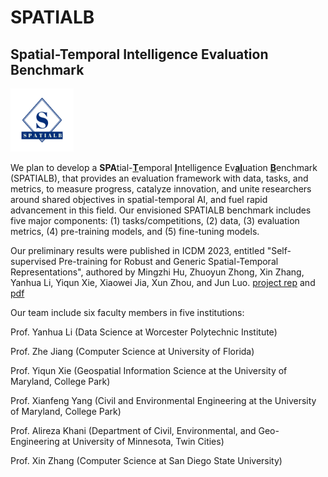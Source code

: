 # SPATIALB 
## Spatial-Temporal Intelligence Evaluation Benchmark 
<img src="/logo.jpg" width="20%" >

We plan to develop a <b>SPA</b>tial-<u><b>T</b></u>emporal <u><b>I</b></u>ntelligence Ev<u><b>al</b></u>uation <u><b>B</b></u>enchmark (SPATIALB), that provides an evaluation framework with data, tasks, and metrics, to measure progress, catalyze innovation, and unite researchers around shared objectives in spatial-temporal AI, and fuel rapid advancement in this field. Our envisioned SPATIALB benchmark includes five major components: (1) tasks/competitions, (2) data, (3) evaluation metrics, (4) pre-training models, and (5) fine-tuning models. 

Our preliminary results were published in ICDM 2023, entitled "Self-supervised Pre-training for Robust and Generic Spatial-Temporal Representations", authored by Mingzhi Hu, Zhuoyun Zhong, Xin Zhang, Yanhua Li, Yiqun Xie, Xiaowei Jia, Xun Zhou, and Jun Luo. [project rep](https://github.com/mhu3/STPT) and [pdf](https://users.wpi.edu/~yli15/res.html) 

Our team include six faculty members in five institutions:

Prof. Yanhua Li (Data Science at Worcester Polytechnic Institute)

Prof. Zhe Jiang (Computer Science at University of Florida)

Prof. Yiqun Xie (Geospatial Information Science at the University of Maryland, College Park)

Prof. Xianfeng Yang (Civil and Environmental Engineering at the University of Maryland, College Park)

Prof. Alireza Khani (Department of Civil, Environmental, and Geo-Engineering at University of Minnesota, Twin Cities)

Prof. Xin Zhang (Computer Science at San Diego State University)

